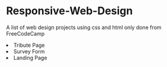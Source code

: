 # Responsive-Web-Design
A list of web design projects using css and html only done from FreeCodeCamp

<li> Tribute Page </li>
<li> Survey Form </li>
<li> Landing Page </li>
